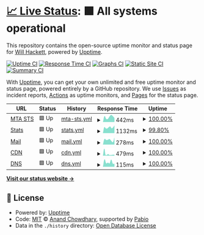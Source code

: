 # [📈 Live Status](https://status.willhackett.com): <!--live status--> **🟩 All systems operational**

This repository contains the open-source uptime monitor and status page for [Will Hackett](https://www.willhackett.com/), powered by [Upptime](https://github.com/upptime/upptime).

[![Uptime CI](https://github.com/willhackett/status/workflows/Uptime%20CI/badge.svg)](https://github.com/willhackett/status/actions?query=workflow%3A%22Uptime+CI%22)
[![Response Time CI](https://github.com/willhackett/status/workflows/Response%20Time%20CI/badge.svg)](https://github.com/willhackett/status/actions?query=workflow%3A%22Response+Time+CI%22)
[![Graphs CI](https://github.com/willhackett/status/workflows/Graphs%20CI/badge.svg)](https://github.com/willhackett/status/actions?query=workflow%3A%22Graphs+CI%22)
[![Static Site CI](https://github.com/willhackett/status/workflows/Static%20Site%20CI/badge.svg)](https://github.com/willhackett/status/actions?query=workflow%3A%22Static+Site+CI%22)
[![Summary CI](https://github.com/willhackett/status/workflows/Summary%20CI/badge.svg)](https://github.com/willhackett/status/actions?query=workflow%3A%22Summary+CI%22)

With [Upptime](https://upptime.js.org), you can get your own unlimited and free uptime monitor and status page, powered entirely by a GitHub repository. We use [Issues](https://github.com/willhackett/status/issues) as incident reports, [Actions](https://github.com/willhackett/status/actions) as uptime monitors, and [Pages](https://status.willhackett.com) for the status page.

<!--start: status pages-->
<!-- This summary is generated by Upptime (https://github.com/upptime/upptime) -->
<!-- Do not edit this manually, your changes will be overwritten -->
<!-- prettier-ignore -->
| URL | Status | History | Response Time | Uptime |
| --- | ------ | ------- | ------------- | ------ |
| <img alt="" src="https://icons.duckduckgo.com/ip3/mta-sts.willhackett.com.ico" height="13"> [MTA STS](https://mta-sts.willhackett.com/.well-known/mta-sts.txt) | 🟩 Up | [mta-sts.yml](https://github.com/willhackett/status/commits/HEAD/history/mta-sts.yml) | <details><summary><img alt="Response time graph" src="./graphs/mta-sts/response-time-week.png" height="20"> 442ms</summary><br><a href="https://status.willhackett.com/history/mta-sts"><img alt="Response time 370" src="https://img.shields.io/endpoint?url=https%3A%2F%2Fraw.githubusercontent.com%2Fwillhackett%2Fstatus%2FHEAD%2Fapi%2Fmta-sts%2Fresponse-time.json"></a><br><a href="https://status.willhackett.com/history/mta-sts"><img alt="24-hour response time 359" src="https://img.shields.io/endpoint?url=https%3A%2F%2Fraw.githubusercontent.com%2Fwillhackett%2Fstatus%2FHEAD%2Fapi%2Fmta-sts%2Fresponse-time-day.json"></a><br><a href="https://status.willhackett.com/history/mta-sts"><img alt="7-day response time 442" src="https://img.shields.io/endpoint?url=https%3A%2F%2Fraw.githubusercontent.com%2Fwillhackett%2Fstatus%2FHEAD%2Fapi%2Fmta-sts%2Fresponse-time-week.json"></a><br><a href="https://status.willhackett.com/history/mta-sts"><img alt="30-day response time 397" src="https://img.shields.io/endpoint?url=https%3A%2F%2Fraw.githubusercontent.com%2Fwillhackett%2Fstatus%2FHEAD%2Fapi%2Fmta-sts%2Fresponse-time-month.json"></a><br><a href="https://status.willhackett.com/history/mta-sts"><img alt="1-year response time 370" src="https://img.shields.io/endpoint?url=https%3A%2F%2Fraw.githubusercontent.com%2Fwillhackett%2Fstatus%2FHEAD%2Fapi%2Fmta-sts%2Fresponse-time-year.json"></a></details> | <details><summary><a href="https://status.willhackett.com/history/mta-sts">100.00%</a></summary><a href="https://status.willhackett.com/history/mta-sts"><img alt="All-time uptime 99.84%" src="https://img.shields.io/endpoint?url=https%3A%2F%2Fraw.githubusercontent.com%2Fwillhackett%2Fstatus%2FHEAD%2Fapi%2Fmta-sts%2Fuptime.json"></a><br><a href="https://status.willhackett.com/history/mta-sts"><img alt="24-hour uptime 100.00%" src="https://img.shields.io/endpoint?url=https%3A%2F%2Fraw.githubusercontent.com%2Fwillhackett%2Fstatus%2FHEAD%2Fapi%2Fmta-sts%2Fuptime-day.json"></a><br><a href="https://status.willhackett.com/history/mta-sts"><img alt="7-day uptime 100.00%" src="https://img.shields.io/endpoint?url=https%3A%2F%2Fraw.githubusercontent.com%2Fwillhackett%2Fstatus%2FHEAD%2Fapi%2Fmta-sts%2Fuptime-week.json"></a><br><a href="https://status.willhackett.com/history/mta-sts"><img alt="30-day uptime 100.00%" src="https://img.shields.io/endpoint?url=https%3A%2F%2Fraw.githubusercontent.com%2Fwillhackett%2Fstatus%2FHEAD%2Fapi%2Fmta-sts%2Fuptime-month.json"></a><br><a href="https://status.willhackett.com/history/mta-sts"><img alt="1-year uptime 99.84%" src="https://img.shields.io/endpoint?url=https%3A%2F%2Fraw.githubusercontent.com%2Fwillhackett%2Fstatus%2FHEAD%2Fapi%2Fmta-sts%2Fuptime-year.json"></a></details>
| <img alt="" src="https://icons.duckduckgo.com/ip3/digistats.ch.ico" height="13"> [Stats](https://digistats.ch) | 🟩 Up | [stats.yml](https://github.com/willhackett/status/commits/HEAD/history/stats.yml) | <details><summary><img alt="Response time graph" src="./graphs/stats/response-time-week.png" height="20"> 1132ms</summary><br><a href="https://status.willhackett.com/history/stats"><img alt="Response time 1043" src="https://img.shields.io/endpoint?url=https%3A%2F%2Fraw.githubusercontent.com%2Fwillhackett%2Fstatus%2FHEAD%2Fapi%2Fstats%2Fresponse-time.json"></a><br><a href="https://status.willhackett.com/history/stats"><img alt="24-hour response time 1163" src="https://img.shields.io/endpoint?url=https%3A%2F%2Fraw.githubusercontent.com%2Fwillhackett%2Fstatus%2FHEAD%2Fapi%2Fstats%2Fresponse-time-day.json"></a><br><a href="https://status.willhackett.com/history/stats"><img alt="7-day response time 1132" src="https://img.shields.io/endpoint?url=https%3A%2F%2Fraw.githubusercontent.com%2Fwillhackett%2Fstatus%2FHEAD%2Fapi%2Fstats%2Fresponse-time-week.json"></a><br><a href="https://status.willhackett.com/history/stats"><img alt="30-day response time 989" src="https://img.shields.io/endpoint?url=https%3A%2F%2Fraw.githubusercontent.com%2Fwillhackett%2Fstatus%2FHEAD%2Fapi%2Fstats%2Fresponse-time-month.json"></a><br><a href="https://status.willhackett.com/history/stats"><img alt="1-year response time 1043" src="https://img.shields.io/endpoint?url=https%3A%2F%2Fraw.githubusercontent.com%2Fwillhackett%2Fstatus%2FHEAD%2Fapi%2Fstats%2Fresponse-time-year.json"></a></details> | <details><summary><a href="https://status.willhackett.com/history/stats">99.80%</a></summary><a href="https://status.willhackett.com/history/stats"><img alt="All-time uptime 99.88%" src="https://img.shields.io/endpoint?url=https%3A%2F%2Fraw.githubusercontent.com%2Fwillhackett%2Fstatus%2FHEAD%2Fapi%2Fstats%2Fuptime.json"></a><br><a href="https://status.willhackett.com/history/stats"><img alt="24-hour uptime 98.58%" src="https://img.shields.io/endpoint?url=https%3A%2F%2Fraw.githubusercontent.com%2Fwillhackett%2Fstatus%2FHEAD%2Fapi%2Fstats%2Fuptime-day.json"></a><br><a href="https://status.willhackett.com/history/stats"><img alt="7-day uptime 99.80%" src="https://img.shields.io/endpoint?url=https%3A%2F%2Fraw.githubusercontent.com%2Fwillhackett%2Fstatus%2FHEAD%2Fapi%2Fstats%2Fuptime-week.json"></a><br><a href="https://status.willhackett.com/history/stats"><img alt="30-day uptime 99.81%" src="https://img.shields.io/endpoint?url=https%3A%2F%2Fraw.githubusercontent.com%2Fwillhackett%2Fstatus%2FHEAD%2Fapi%2Fstats%2Fuptime-month.json"></a><br><a href="https://status.willhackett.com/history/stats"><img alt="1-year uptime 99.88%" src="https://img.shields.io/endpoint?url=https%3A%2F%2Fraw.githubusercontent.com%2Fwillhackett%2Fstatus%2FHEAD%2Fapi%2Fstats%2Fuptime-year.json"></a></details>
| <img alt="" src="https://icons.duckduckgo.com/ip3/fastmailstatus.com.ico" height="13"> [Mail](https://fastmailstatus.com/summary.json) | 🟩 Up | [mail.yml](https://github.com/willhackett/status/commits/HEAD/history/mail.yml) | <details><summary><img alt="Response time graph" src="./graphs/mail/response-time-week.png" height="20"> 278ms</summary><br><a href="https://status.willhackett.com/history/mail"><img alt="Response time 280" src="https://img.shields.io/endpoint?url=https%3A%2F%2Fraw.githubusercontent.com%2Fwillhackett%2Fstatus%2FHEAD%2Fapi%2Fmail%2Fresponse-time.json"></a><br><a href="https://status.willhackett.com/history/mail"><img alt="24-hour response time 406" src="https://img.shields.io/endpoint?url=https%3A%2F%2Fraw.githubusercontent.com%2Fwillhackett%2Fstatus%2FHEAD%2Fapi%2Fmail%2Fresponse-time-day.json"></a><br><a href="https://status.willhackett.com/history/mail"><img alt="7-day response time 278" src="https://img.shields.io/endpoint?url=https%3A%2F%2Fraw.githubusercontent.com%2Fwillhackett%2Fstatus%2FHEAD%2Fapi%2Fmail%2Fresponse-time-week.json"></a><br><a href="https://status.willhackett.com/history/mail"><img alt="30-day response time 256" src="https://img.shields.io/endpoint?url=https%3A%2F%2Fraw.githubusercontent.com%2Fwillhackett%2Fstatus%2FHEAD%2Fapi%2Fmail%2Fresponse-time-month.json"></a><br><a href="https://status.willhackett.com/history/mail"><img alt="1-year response time 280" src="https://img.shields.io/endpoint?url=https%3A%2F%2Fraw.githubusercontent.com%2Fwillhackett%2Fstatus%2FHEAD%2Fapi%2Fmail%2Fresponse-time-year.json"></a></details> | <details><summary><a href="https://status.willhackett.com/history/mail">100.00%</a></summary><a href="https://status.willhackett.com/history/mail"><img alt="All-time uptime 99.70%" src="https://img.shields.io/endpoint?url=https%3A%2F%2Fraw.githubusercontent.com%2Fwillhackett%2Fstatus%2FHEAD%2Fapi%2Fmail%2Fuptime.json"></a><br><a href="https://status.willhackett.com/history/mail"><img alt="24-hour uptime 100.00%" src="https://img.shields.io/endpoint?url=https%3A%2F%2Fraw.githubusercontent.com%2Fwillhackett%2Fstatus%2FHEAD%2Fapi%2Fmail%2Fuptime-day.json"></a><br><a href="https://status.willhackett.com/history/mail"><img alt="7-day uptime 100.00%" src="https://img.shields.io/endpoint?url=https%3A%2F%2Fraw.githubusercontent.com%2Fwillhackett%2Fstatus%2FHEAD%2Fapi%2Fmail%2Fuptime-week.json"></a><br><a href="https://status.willhackett.com/history/mail"><img alt="30-day uptime 99.89%" src="https://img.shields.io/endpoint?url=https%3A%2F%2Fraw.githubusercontent.com%2Fwillhackett%2Fstatus%2FHEAD%2Fapi%2Fmail%2Fuptime-month.json"></a><br><a href="https://status.willhackett.com/history/mail"><img alt="1-year uptime 99.70%" src="https://img.shields.io/endpoint?url=https%3A%2F%2Fraw.githubusercontent.com%2Fwillhackett%2Fstatus%2FHEAD%2Fapi%2Fmail%2Fuptime-year.json"></a></details>
| <img alt="" src="https://icons.duckduckgo.com/ip3/status.bunny.net.ico" height="13"> [CDN](https://status.bunny.net/index.json) | 🟩 Up | [cdn.yml](https://github.com/willhackett/status/commits/HEAD/history/cdn.yml) | <details><summary><img alt="Response time graph" src="./graphs/cdn/response-time-week.png" height="20"> 479ms</summary><br><a href="https://status.willhackett.com/history/cdn"><img alt="Response time 418" src="https://img.shields.io/endpoint?url=https%3A%2F%2Fraw.githubusercontent.com%2Fwillhackett%2Fstatus%2FHEAD%2Fapi%2Fcdn%2Fresponse-time.json"></a><br><a href="https://status.willhackett.com/history/cdn"><img alt="24-hour response time 443" src="https://img.shields.io/endpoint?url=https%3A%2F%2Fraw.githubusercontent.com%2Fwillhackett%2Fstatus%2FHEAD%2Fapi%2Fcdn%2Fresponse-time-day.json"></a><br><a href="https://status.willhackett.com/history/cdn"><img alt="7-day response time 479" src="https://img.shields.io/endpoint?url=https%3A%2F%2Fraw.githubusercontent.com%2Fwillhackett%2Fstatus%2FHEAD%2Fapi%2Fcdn%2Fresponse-time-week.json"></a><br><a href="https://status.willhackett.com/history/cdn"><img alt="30-day response time 477" src="https://img.shields.io/endpoint?url=https%3A%2F%2Fraw.githubusercontent.com%2Fwillhackett%2Fstatus%2FHEAD%2Fapi%2Fcdn%2Fresponse-time-month.json"></a><br><a href="https://status.willhackett.com/history/cdn"><img alt="1-year response time 418" src="https://img.shields.io/endpoint?url=https%3A%2F%2Fraw.githubusercontent.com%2Fwillhackett%2Fstatus%2FHEAD%2Fapi%2Fcdn%2Fresponse-time-year.json"></a></details> | <details><summary><a href="https://status.willhackett.com/history/cdn">100.00%</a></summary><a href="https://status.willhackett.com/history/cdn"><img alt="All-time uptime 95.89%" src="https://img.shields.io/endpoint?url=https%3A%2F%2Fraw.githubusercontent.com%2Fwillhackett%2Fstatus%2FHEAD%2Fapi%2Fcdn%2Fuptime.json"></a><br><a href="https://status.willhackett.com/history/cdn"><img alt="24-hour uptime 100.00%" src="https://img.shields.io/endpoint?url=https%3A%2F%2Fraw.githubusercontent.com%2Fwillhackett%2Fstatus%2FHEAD%2Fapi%2Fcdn%2Fuptime-day.json"></a><br><a href="https://status.willhackett.com/history/cdn"><img alt="7-day uptime 100.00%" src="https://img.shields.io/endpoint?url=https%3A%2F%2Fraw.githubusercontent.com%2Fwillhackett%2Fstatus%2FHEAD%2Fapi%2Fcdn%2Fuptime-week.json"></a><br><a href="https://status.willhackett.com/history/cdn"><img alt="30-day uptime 93.40%" src="https://img.shields.io/endpoint?url=https%3A%2F%2Fraw.githubusercontent.com%2Fwillhackett%2Fstatus%2FHEAD%2Fapi%2Fcdn%2Fuptime-month.json"></a><br><a href="https://status.willhackett.com/history/cdn"><img alt="1-year uptime 95.89%" src="https://img.shields.io/endpoint?url=https%3A%2F%2Fraw.githubusercontent.com%2Fwillhackett%2Fstatus%2FHEAD%2Fapi%2Fcdn%2Fuptime-year.json"></a></details>
| <img alt="" src="https://icons.duckduckgo.com/ip3/dns.google.ico" height="13"> [DNS](https://dns.google/resolve?name=willhackett.com&type=MX) | 🟩 Up | [dns.yml](https://github.com/willhackett/status/commits/HEAD/history/dns.yml) | <details><summary><img alt="Response time graph" src="./graphs/dns/response-time-week.png" height="20"> 115ms</summary><br><a href="https://status.willhackett.com/history/dns"><img alt="Response time 111" src="https://img.shields.io/endpoint?url=https%3A%2F%2Fraw.githubusercontent.com%2Fwillhackett%2Fstatus%2FHEAD%2Fapi%2Fdns%2Fresponse-time.json"></a><br><a href="https://status.willhackett.com/history/dns"><img alt="24-hour response time 77" src="https://img.shields.io/endpoint?url=https%3A%2F%2Fraw.githubusercontent.com%2Fwillhackett%2Fstatus%2FHEAD%2Fapi%2Fdns%2Fresponse-time-day.json"></a><br><a href="https://status.willhackett.com/history/dns"><img alt="7-day response time 115" src="https://img.shields.io/endpoint?url=https%3A%2F%2Fraw.githubusercontent.com%2Fwillhackett%2Fstatus%2FHEAD%2Fapi%2Fdns%2Fresponse-time-week.json"></a><br><a href="https://status.willhackett.com/history/dns"><img alt="30-day response time 115" src="https://img.shields.io/endpoint?url=https%3A%2F%2Fraw.githubusercontent.com%2Fwillhackett%2Fstatus%2FHEAD%2Fapi%2Fdns%2Fresponse-time-month.json"></a><br><a href="https://status.willhackett.com/history/dns"><img alt="1-year response time 111" src="https://img.shields.io/endpoint?url=https%3A%2F%2Fraw.githubusercontent.com%2Fwillhackett%2Fstatus%2FHEAD%2Fapi%2Fdns%2Fresponse-time-year.json"></a></details> | <details><summary><a href="https://status.willhackett.com/history/dns">100.00%</a></summary><a href="https://status.willhackett.com/history/dns"><img alt="All-time uptime 99.90%" src="https://img.shields.io/endpoint?url=https%3A%2F%2Fraw.githubusercontent.com%2Fwillhackett%2Fstatus%2FHEAD%2Fapi%2Fdns%2Fuptime.json"></a><br><a href="https://status.willhackett.com/history/dns"><img alt="24-hour uptime 100.00%" src="https://img.shields.io/endpoint?url=https%3A%2F%2Fraw.githubusercontent.com%2Fwillhackett%2Fstatus%2FHEAD%2Fapi%2Fdns%2Fuptime-day.json"></a><br><a href="https://status.willhackett.com/history/dns"><img alt="7-day uptime 100.00%" src="https://img.shields.io/endpoint?url=https%3A%2F%2Fraw.githubusercontent.com%2Fwillhackett%2Fstatus%2FHEAD%2Fapi%2Fdns%2Fuptime-week.json"></a><br><a href="https://status.willhackett.com/history/dns"><img alt="30-day uptime 100.00%" src="https://img.shields.io/endpoint?url=https%3A%2F%2Fraw.githubusercontent.com%2Fwillhackett%2Fstatus%2FHEAD%2Fapi%2Fdns%2Fuptime-month.json"></a><br><a href="https://status.willhackett.com/history/dns"><img alt="1-year uptime 99.90%" src="https://img.shields.io/endpoint?url=https%3A%2F%2Fraw.githubusercontent.com%2Fwillhackett%2Fstatus%2FHEAD%2Fapi%2Fdns%2Fuptime-year.json"></a></details>

<!--end: status pages-->

[**Visit our status website →**](https://status.willhackett.com)

## 📄 License

- Powered by: [Upptime](https://github.com/upptime/upptime)
- Code: [MIT](./LICENSE) © [Anand Chowdhary](https://anandchowdhary.com), supported by [Pabio](https://pabio.com)
- Data in the `./history` directory: [Open Database License](https://opendatacommons.org/licenses/odbl/1-0/)
